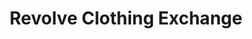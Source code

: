 ---
title: "Revolve Clothing Exchange"
url: /saint-petersburg/revolve-clothing-exchange/
shop: clothes
---